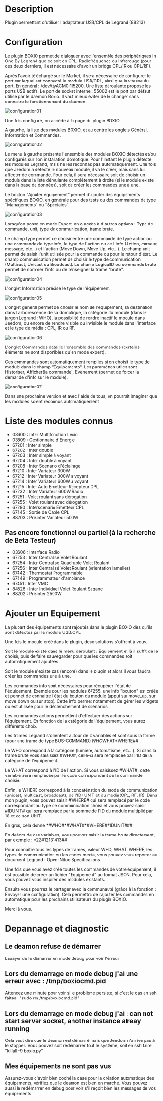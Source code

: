 Description
===
Plugin permettant d'utiliser l'adaptateur USB/CPL de Legrand (88213)

Configuration
===
Le plugin BOXIO permet de dialoguer avec l'ensemble des périphériques In One By Legrand que ce soit en CPL, Radiofréquence ou Infrarouge (pour ces deux derniers, il est nécessaire d'avoir un bridge CPL/IR ou CPL/RF).

Après l'avoir téléchargé sur le Market, il sera nécessaire de configurer le port sur lequel est connecté le module USB/CPL, ainsi que la vitesse du port. En général : /dev/ttyACM0:115200. Une liste déroulante propose les ports USB actifs. Le port de socket interne : 55002 est le port par défaut utilisé par le daemon Boxio. Il vaut mieux éviter de le changer sans connaitre le fonctionnement du daemon.

![configuration01](../images/boxio1.png)

Une fois configuré, on accède à la page du plugin BOXIO.

A gauche, la liste des modules BOXIO, et au centre les onglets Général, Information et Commandes.

![configuration02](../images/boxio2.png)

Le menu à gauche présente l'ensemble des modules BOXIO détectés et/ou configurés sur son installation domotique. Pour l'instant le plugin détecte les modules Legrand, mais ne les reconnait pas automatiquement. Une fois que Jeedom a détecté le nouveau module, il va le créer, mais sans lui affecter de commande. Pour cela, il sera nécessaire soit de choisir un module dans la liste déroulante complétement à droite (si le module existe dans la base de données), soit de créer les commandes une à une.

Le bouton "Ajouter équipement" permet d'ajouter des équipements spécifiques BOXIO, en générale pour des tests ou des commandes de type "Managements" ou "Spéciales".

![configuration03](../images/boxio3.png)

Lorsqu'on passe en mode Expert, on a accès à d'autres options : Type de commande, unit, type de communication, trame brute.

Le champ type permet de choisir entre une commande de type action ou une commande de type info, le type de l'action ou de l'info (Action, curseur, message, etc...) et l'action (Move Down, Move Up, etc...).
Le champ unit permet de saisir l'unit utilisée pour la commande ou pour le retour d'état.
Le champ communication permet de choisir le type de communication (Multicast, Unicast ou Broadcast).
Le champ LogicalID ou commande brute permet de nommer l'info ou de renseigner la trame "brute".

![configuration04](../images/boxio4.png)
 
L'onglet Information précise le type de l'équipement.

![configuration05](../images/boxio6.png)

L'onglet général permet de choisir le nom de l'équipement, sa destination dans l'arborescence de sa domotique, la catégorie du module (dans le jargon Legrand : WHO), la possibilité de rendre inactif le module dans Jeedom, ou encore de rendre visible ou invisible le module dans l'interface et le type de média : CPL, IR ou RF.

![configuration06](../images/boxio7.png)

L'onglet Commandes détaille l'ensemble des commandes (certains éléments ne sont disponibles qu'en mode expert).

Ces commandes sont automatiquement remplies si on choisit le type de module dans le champ "Equipements". Les paramètres utiles sont Historiser, Afficher(la commande), Evènement (permet de forcer la demande d'info sur le module).

![configuration07](../images/boxio8.png)

Dans une prochaine version et avec l'aide de tous, on pourrait imaginer que les modules soient reconnus automatiquement

Liste des modules connus
===
-    03600 : Inter Multifonction Lexic
-    03809 : Gestionnaire d'Energie
-    67201 : Inter simple
-    67202 : Inter double
-    67203 : Inter simple à voyant
-    67204 : Inter double à voyant
-    67208 : Inter Scenario d'éclairage
-    67210 : Inter Variateur 300W
-    67212 : Inter Variateur 300W à voyant
-    67214 : Inter Variateur 600W à voyant 
-    67215 : Inter Auto Emetteur-Recepteur CPL
-    67232 : Inter Variateur 600W Radio
-    67251 : Volet roulant sans dérogation
-    67255 : Volet roulant avec dérogation
-    67280 : Interscenario Emetteur CPL
-    67445 : Sortie de Cable CPL
-    88203 : Prisinter Variateur 500W

Pas encore fonctionnel ou partiel (à la recherche de Beta Testeur)
------------------------------------------------------------------

-    03606 : Interface Radio
-    67253 : Inter Centralisé Volet Roulant
-    67254 : Inter Centralise Quadruple Volet Roulant
-    67256 : Inter Centralisé Volet Roulant (orientation lamelles)
-    67442 : Thermostat Programmable
-    67449 : Programmateur d'ambiance
-    67451 : Inter VMC
-    84526 : Inter Individuel Volet Roulant Sagane
-    88202 : Prisinter 2500W

Ajouter un Equipement
===

La plupart des équipements sont rajoutés dans le plugin BOXIO dès qu'ils sont détectés par le module USB/CPL

Une fois le module créé dans le plugin, deux solutions s'offrent à vous. 

Soit le module existe dans le menu déroulant : Equipement et là il suffit de le choisir, puis de faire sauvegarder pour que les commandes soit automatiquement ajoutées.

Soit le module n'existe pas (encore) dans le plugin et alors il vous faudra créer les commandes une à une.

Les commandes info sont nécessaires pour récupérer l'état de l'équipement. Exemple pour les modules 67255, une info "bouton" est créée et permet  de connaitre l'état du bouton du module (appui sur move_up, sur move_down ou sur stop). Cette info permet notamment de gérer les widgets ou est utilisée pour le déclenchement de scénarios

Les commandes actions permettent d'effectuer des actions sur l’équipement. En fonction de la catégorie de l'équipement, vous aurez différents choix.

Les trames Legrand s'orientent autour de 3 variables et sont sous la forme (pour une trame de type BUS-COMMAND) *WHO*WHAT*WHERE##

Le WHO correspond à la catégorie (lumière, automatisme, etc…). Si dans la trame brute vous saisissez \#WHO\#, celle-ci sera remplacée par l'ID de la catégorie de l’équipement.

Le WHAT correspond à l'ID de l'action. Si vous saisissez \#WHAT\#, cette variable sera remplacée par le code correspondant de la commande choisie.

Enfin, le WHERE correspond à la concaténation du mode de communication (unicast, multicast, broadcast), de l'ID+UNIT et du media(CPL, RF, IR). Dans mon plugin, vous pouvez saisir \#WHERE# qui sera remplacé par le code correspondant au type de communication choisi et vous pouvez saisir \#IDUNIT# qui sera remplacé par la somme de l'ID du module multiplié par 16 et de son UNIT.

En gros, cela donne \*\#WHO\#\*\#WHAT\#*\#WHERE\#\#IDUNIT\###

En dehors de ces variables, vous pouvez saisir la trame brute directement, par exemple : \*2*2*\#12131413##

Pour connaitre tous les types de trames, valeur WHO, WHAT, WHERE, les types de communication ou les codes media, vous pouvez vous reporter au document Legrand : Open-Nitoo Specifications 

Une fois que vous avez créé toutes les commandes de votre équipement, il est possible de créer un fichier "Equipement" au format JSON. Pour cela, vous pouvez vous inspirer des modules existants.

Ensuite vous pourrez le partager avec la communauté (grâce à la fonction : Envoyer une configuration). Cela permettra de rajouter les commandes en automatique pour les prochains utilisateurs du plugin BOXIO.

Merci à vous.

Depannage et diagnostic
===

Le deamon refuse de démarrer
-----------------------------

Essayer de le démarrer en mode debug pour voir l'erreur

Lors du démarrage en mode debug j'ai une erreur avec : /tmp/boxiocmd.pid
-------------------------------------------------------------------------

Attendez une minute pour voir si le problème persiste, si c'est le cas en ssh faites : "sudo rm /tmp/boxiocmd.pid"

Lors du démarrage en mode debug j'ai : can not start server socket, another instance alreay running
----------------------------------------------------------------------------------------------------

Cela veut dire que le deamon est démarré mais que Jeedom n'arrive pas à le stopper. Vous pouvez soit redémarrer tout le système, soit en ssh faire "killall -9 boxio.py"

Mes équipements ne sont pas vus
-------------------------------

Assurez-vous d'avoir bien coché la case pour la création automatique des équipements, vérifiez que le deamon est bien en marche. Vous pouvez aussi le redémarrer en debug pour voir s'il reçoit bien les messages de vos équipements
